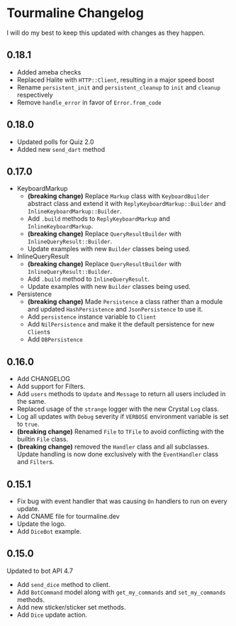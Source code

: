 # Tourmaline Changelog

I will do my best to keep this updated with changes as they happen.

## 0.18.1

- Added ameba checks
- Replaced Halite with `HTTP::Client`, resulting in a major speed boost
- Rename `persistent_init` and `persistent_cleanup` to `init` and `cleanup` respectively
- Remove `handle_error` in favor of `Error.from_code`

## 0.18.0

- Updated polls for Quiz 2.0
- Added new `send_dart` method

## 0.17.0

+ KeyboardMarkup
  - **(breaking change)** Replace `Markup` class with `KeyboardBuilder` abstract class and extend it with   `ReplyKeyboardMarkup::Builder` and `InlineKeyboardMarkup::Builder`.
  - Add `.build` methods to `ReplyKeyboardMarkup` and `InlineKeyboardMarkup`.
  - **(breaking change)** Replace `QueryResultBuilder` with `InlineQueryResult::Builder`.
  - Update examples with new `Builder` classes being used.
+ InlineQueryResult
  - **(breaking change)** Replace `QueryResultBuilder` with `InlineQueryResult::Builder`.
  - Add `.build` method to `InlineQueryResult`.
  - Update examples with new `Builder` classes being used.
+ Persistence
  - **(breaking change)** Made `Persistence` a class rather than a module and updated `HashPersistence`
    and `JsonPersistence` to use it.
  - Add `persistence` instance variable to `Client`
  - Add `NilPersistence` and make it the default persistence for new `Client`s
  - Add `DBPersistence`

## 0.16.0

- Add CHANGELOG
- Add support for Filters.
- Add `users` methods to `Update` and `Message` to return all users included in the same.
- Replaced usage of the `strange` logger with the new Crystal `Log` class.
- Log all updates with `Debug` severity if `VERBOSE` environment variable is set to `true`.
- **(breaking change)** Renamed `File` to `TFile` to avoid conflicting with the builtin `File` class.
- **(breaking change)** removed the `Handler` class and all subclasses. Update handling is now done exclusively with the `EventHandler` class and `Filter`s.

## 0.15.1

- Fix bug with event handler that was causing `On` handlers to run on every update.
- Add CNAME file for tourmaline.dev
- Update the logo.
- Add `DiceBot` example.

## 0.15.0

Updated to bot API 4.7

- Add `send_dice` method to client.
- Add `BotCommand` model along with `get_my_commands` and `set_my_commands` methods.
- Add new sticker/sticker set methods.
- Add `Dice` update action.
